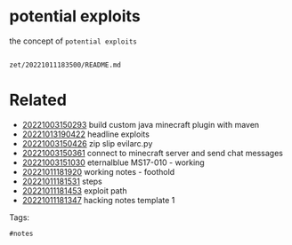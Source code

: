 # potential exploits

the concept of `potential exploits`

```
```

` zet/20221011183500/README.md `

# Related

- [20221003150293](/zet/20221003150293/README.md) build custom java minecraft plugin with maven
- [20221013190422](/zet/20221013190422/README.md) headline exploits
- [20221003150426](/zet/20221003150426/README.md) zip slip evilarc.py
- [20221003150361](/zet/20221003150361/README.md) connect to minecraft server and send chat messages
- [20221003151030](/zet/20221003151030/README.md) eternalblue MS17-010 - working
- [20221011181920](/zet/20221011181920/README.md) working notes - foothold
- [20221011181531](/zet/20221011181531/README.md) steps
- [20221011181453](/zet/20221011181453/README.md) exploit path
- [20221011181347](/zet/20221011181347/README.md) hacking notes template 1

Tags:

    #notes
